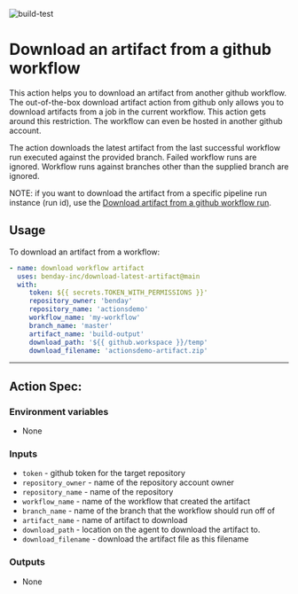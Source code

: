 ![build-test](https://github.com/benday-inc/download-latest-artifact/workflows/build-test/badge.svg)

# Download an artifact from a github workflow

This action helps you to download an artifact from another github workflow.  The out-of-the-box download artifact action from github only allows you to download artifacts from a job in the current workflow.  This action gets around this restriction.  The workflow can even be hosted in another github account.  

The action downloads the latest artifact from the last successful workflow run executed against the provided branch.  Failed workflow runs are ignored.  Workflow runs against branches other than the supplied branch are ignored.  

NOTE: if you want to download the artifact from a specific pipeline run instance (run id), use the [Download artifact from a github workflow run](https://github.com/marketplace/actions/download-artifact-from-a-github-workflow-run).

## Usage

To download an artifact from a workflow:  
```yaml
- name: download workflow artifact
  uses: benday-inc/download-latest-artifact@main
  with:
     token: ${{ secrets.TOKEN_WITH_PERMISSIONS }}'
     repository_owner: 'benday'
     repository_name: 'actionsdemo'
     workflow_name: 'my-workflow'
     branch_name: 'master'
     artifact_name: 'build-output'
     download_path: '${{ github.workspace }}/temp'
     download_filename: 'actionsdemo-artifact.zip'
```

----
## Action Spec:

### Environment variables
- None

### Inputs
- `token` - github token for the target repository
- `repository_owner` - name of the repository account owner
- `repository_name` - name of the repository
- `workflow_name` - name of the workflow that created the artifact
- `branch_name` - name of the branch that the workflow should run off of
- `artifact_name` - name of artifact to download
- `download_path` - location on the agent to download the artifact to.
- `download_filename` - download the artifact file as this filename

### Outputs
- None
